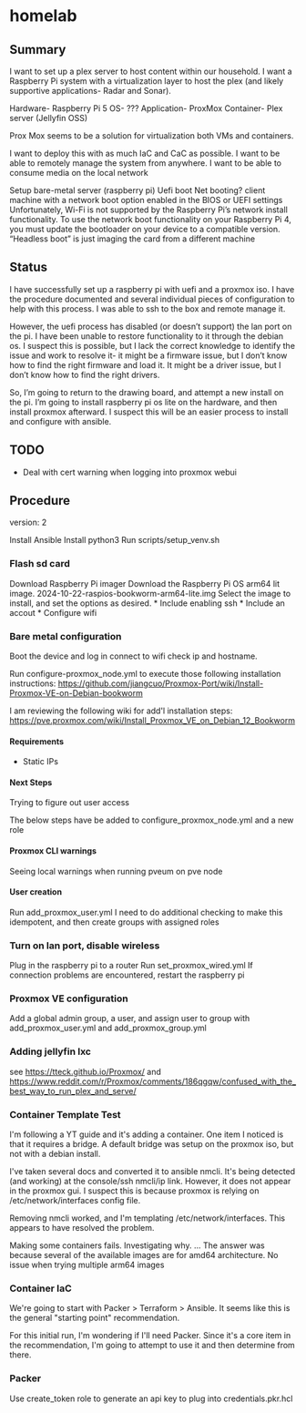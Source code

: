 # homelab
## Summary
I want to set up a plex server to host content within our household. I want a Raspberry Pi system with a virtualization layer to host the plex (and likely supportive applications- Radar and Sonar).


Hardware- Raspberry Pi 5
OS- ???
Application- ProxMox
Container- Plex server (Jellyfin OSS)

Prox Mox seems to be a solution for virtualization both VMs and containers.

I want to deploy this with as much IaC and CaC as possible.
I want to be able to remotely manage the system from anywhere.
I want to be able to consume media on the local network

Setup bare-metal server (raspberry pi)
Uefi boot
Net booting?
client machine with a network boot option enabled in the BIOS or UEFI settings
Unfortunately, Wi-Fi is not supported by the Raspberry Pi’s network install functionality.
To use the network boot functionality on your Raspberry Pi 4, you must update the bootloader on your device to a compatible version.
“Headless boot” is just imaging the card from a different machine

## Status
I have successfully set up a raspberry pi with uefi and a proxmox iso. I have the procedure documented and several individual pieces of configuration to help with this process. I was able to ssh to the box and remote manage it.

However, the uefi process has disabled (or doesn’t support) the lan port on the pi. I have been unable to restore functionality to it through the debian os. I suspect this is possible, but I lack the correct knowledge to identify the issue and work to resolve it- it might be a firmware issue, but I don’t know how to find the right firmware and load it. It might be a driver issue, but I don’t know how to find the right drivers.

So, I’m going to return to the drawing board, and attempt a new install on the pi. I’m going to install raspberry pi os lite on the hardware, and then install proxmox afterward. I suspect this will be an easier process to install and configure with ansible.

## TODO
* Deal with cert warning when logging into proxmox webui

## Procedure
version: 2

Install Ansible
Install python3
Run scripts/setup_venv.sh

### Flash sd card
Download Raspberry Pi imager
Download the Raspberry Pi OS arm64 lit image. 2024-10-22-raspios-bookworm-arm64-lite.img
Select the image to install, and set the options as desired.
    * Include enabling ssh
    * Include an accout
    * Configure wifi

### Bare metal configuration
Boot the device and log in
connect to wifi
check ip and hostname.

Run configure-proxmox_node.yml to execute those following installation instructions: https://github.com/jiangcuo/Proxmox-Port/wiki/Install-Proxmox-VE-on-Debian-bookworm

I am reviewing the following wiki for add'l installation steps: https://pve.proxmox.com/wiki/Install_Proxmox_VE_on_Debian_12_Bookworm

#### Requirements
* Static IPs

#### Next Steps
Trying to figure out user access

The below steps have be added to configure_proxmox_node.yml and a new role

#### Proxmox CLI warnings
Seeing local warnings when running pveum on pve node

#### User creation
Run add_proxmox_user.yml
I need to do additional checking to make this idempotent, and then create groups with assigned roles

### Turn on lan port, disable wireless
Plug in the raspberry pi to a router
Run set_proxmox_wired.yml
If connection problems are encountered, restart the raspberry pi

### Proxmox VE configuration
Add a global admin group, a user, and assign user to group with add_proxmox_user.yml and add_proxmox_group.yml

### Adding jellyfin lxc
see https://tteck.github.io/Proxmox/ and https://www.reddit.com/r/Proxmox/comments/186qgqw/confused_with_the_best_way_to_run_plex_and_serve/

### Container Template Test
I'm following a YT guide and it's adding a container. One item I noticed is that it requires a bridge. A default bridge was setup on the proxmox iso, but not with a debian install.

I've taken several docs and converted it to ansible nmcli. It's being detected (and working) at the console/ssh nmcli/ip link. However, it does not appear in the proxmox gui. I suspect this is because proxmox is relying on /etc/network/interfaces config file.

Removing nmcli worked, and I'm templating /etc/network/interfaces. This appears to have resolved the problem.

Making some containers fails. Investigating why. ... The answer was because several of the available images are for amd64 architecture. No issue when trying multiple arm64 images

### Container IaC
We're going to start with Packer > Terraform > Ansible. It seems like this is the general "starting point" recommendation.

For this initial run, I'm wondering if I'll need Packer. Since it's a core item in the recommendation, I'm going to attempt to use it and then determine from there.

### Packer
Use create_token role to generate an api key to plug into credentials.pkr.hcl